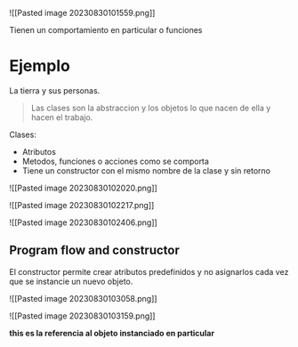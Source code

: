 ![[Pasted image 20230830101559.png]]

Tienen un comportamiento en particular o funciones

# Ejemplo

La tierra y sus personas.

> Las clases son la abstraccion y los objetos lo que nacen de ella y hacen el trabajo.

Clases:

* Atributos
* Metodos, funciones o acciones como se comporta
* Tiene un constructor con el mismo nombre de la clase y sin retorno

![[Pasted image 20230830102020.png]]

![[Pasted image 20230830102217.png]]

![[Pasted image 20230830102406.png]]

## Program flow and constructor

El constructor permite crear atributos predefinidos y no asignarlos cada vez que se instancie un nuevo objeto.

![[Pasted image 20230830103058.png]]

![[Pasted image 20230830103159.png]]


**this es la referencia al objeto instanciado en particular**